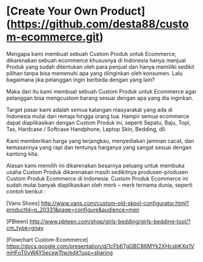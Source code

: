 [Create Your Own Product] (https://github.com/desta88/custom-ecommerce.git)
==========================================

Mengapa kami membuat sebuah Custom Produk untuk Ecommerce, dikarenakan sebuah ecommerce khususnya di Indonesia hanya menjual Produk yang sudah ditentukan oleh para penjual dan hanya memiliki sedikit pilihan tanpa bisa memenuhi apa yang diinginkan oleh konsumen. Lalu bagaimana jika pelanggan ingin berbeda dengan yang lain? 

Maka dari itu kami membuat sebuah Custom Produk untuk Ecommerce agar pelanggan bisa mengcustom barang sesuai dengan apa yang dia inginkan.

Target pasar kami adalah semua kalangan masyarakat yang ada di Indonesia mulai dari remaja hingga orang tua. Hampir semua ecommerce dapat diaplikasikan dengan Custom Produk ini, seperti Sepatu, Baju, Topi, Tas, Hardcase / Softcase Handphone, Laptop Skin, Bedding, dll. 

Kami memberikan harga yang terjangkau, menyediakan jaminan cacat, dan kemasannya yang  rapi dan tentunya harganya yang sangat sesuai dengan kantong kita.

Alasan kami memilih ini dikarenakan besarnya peluang untuk membuka usaha Custom Produk dikarenakan masih sedikitnya produsen-produsen Custom Produk Ecommerce di Indonesia. Custom Produk Ecommerce ini sudah mulai banyak diaplikasikan oleh merk – merk ternama dunia, seperti contoh berikut :

[Vans Shoes] http://www.vans.com/custom-old-skool-configurator.html?productId=p_20331&page=configure&audience=men

[PBteen] http://www.pbteen.com/shop/girls-bedding/girls-bedding-tool/?cm_type=gnav

[Flowchart Custom-Ecommerce] https://docs.google.com/presentation/d/1cFb6TgGBC86MYk2XHcsbKXq1VmHFoT0vWAYSecxwTtw/edit?usp=sharing
